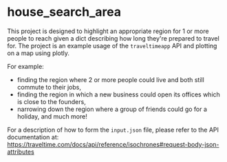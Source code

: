 # house_search_area

This project is designed to highlight an appropriate region for 1 or more people to reach given a dict describing how long they're prepared to travel for. The project is an example usage of the `traveltimeapp` API and plotting on a map using plotly.

For example:
- finding the region where 2 or more people could live and both still commute to their jobs,
- finding the region in which a new business could open its offices which is close to the founders,
- narrowing down the region where a group of friends could go for a holiday,
and much more!

For a description of how to form the `input.json` file, please refer to the API documentation at: https://traveltime.com/docs/api/reference/isochrones#request-body-json-attributes